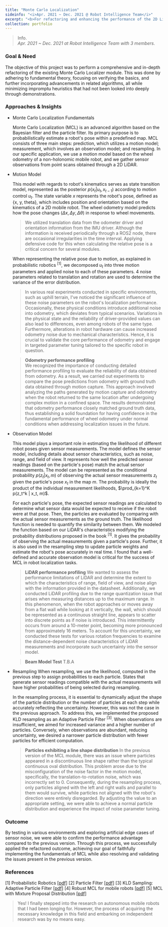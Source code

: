 ```yaml
---
title: "Monte Carlo Localization"
sideinfo: "<i>Apr. 2021 ~ Dec. 2021 @ Robot Intelligence Team</i>"
excerpt: "<b>For refactoring and enhancing the performance of the 2D LiDAR-based localizer.</b>"
collection: portfolio
---
```

<!-- <br/><img src='/images/500x300.png'> -->

> Info.  
  _Apr. 2021 ~ Dec. 2021 at Robot Intelligence Team with 3 members._

### Goal & Need

The objective of this project was to perform a comprehensive and in-depth refactoring of the existing Monte Carlo Localizer module. This was done by adhering to fundamental theory, focusing on verifying the basics, and further incorporating advancements in related algorithms, all while minimizing impromptu heuristics that had not been looked into deeply through demonstrations.

### Approaches & Insights

* Monte Carlo Localization Fundamentals

  Monte Carlo Localization (MCL) is an advanced algorithm based on the Bayesian filter and the particle filter. Its primary purpose is to probabilistically estimate a robot's pose within a predefined map. MCL consists of three main steps: prediction, which utilizes a motion model; measurement, which involves an observation model; and resampling. In our specific application, we use a motion model based on the wheel odometry of a non-holonomic mobile robot, and we gather sensor observations from point scans obtained through a 2D LiDAR. 

* Motion Model

  This model with regards to robot's kinematics serves as state transition model, represented as the posterior $p(x_t | u_t, x_{t-1})$ according to motion control $u_t$.
  The state variable $x$ represents the robot's pose, defined as {x, y, theta}, which includes position and orientation based on the kinematics of a 2D mobile robot. The wheel odometry model predicts how the pose changes ($\Delta x, \Delta y, \Delta \theta$) in response to wheel movements.

  > We utilized translation data from the odometer driver and orientation information from the IMU driver. Although the information is received periodically through a ROS2 node, there are occasional irregularities in the time interval. Applying defensive code for this when calculating the relative pose is a critical concern for several modules.

  When representing the relative pose due to motion, as explained in probabilistic robotics <sup>[1]</sup>, we decomposed $u_t$ into three motion parameters and applied noise to each of these parameters. 4 noise parameters related to translation and rotation are used to determine the variance of the error distribution.

  > In various real experiments conducted in specific environments, such as uphill terrain, I've noticed the significant influence of these noise parameters on the robot's localization performance. Occasionally, these physical conditions introduce additional noise into odometry, which deviates from typical scenarios. Variations in the physical state and the reliability of driver-provided values can also lead to differences, even among robots of the same type. Furthermore, alterations in robot hardware can cause increased odometry noise due to mechanical characteristics. Hence, it is crucial to validate the core performance of odometry and engage in targeted parameter tuning tailored to the specific robot in question.

  > **Odometry performance profiling**  
  We recognized the importance of conducting detailed performance profiling to evaluate the reliability of data obtained from odometry. As a result, we carried out experiments to compare the pose predictions from odometry with ground truth data obtained through motion capture. This approach involved analyzing the paths generated by motion capture and odometry when the robot returned to the same location after undergoing complex motion in a confined space. The results demonstrated that odometry performance closely matched ground truth data, thus establishing a solid foundation for having confidence in the fundamental performance of wheel odometry under normal conditions when addressing localization issues in the future.

* Observation Model

  This model plays a important role in estimating the likelihood of different robot poses given sensor measurements. The model defines the sensor model, including details about sensor characteristics, such as noise, range, and field of view. It represents how well the predicted sensor readings (based on the particle's pose) match the actual sensor measurements. The model can be represented as the conditional probability $p(z_t | x_t, m)$ of observing the actual sensor measurements $z_t$ given the particle's pose $x_t$ in the map $m$. The probability is ideally the product of the individual measurement likelihoods, $\prod_{k=1}^K p(z_t^k | x_t, m)$.

  For each particle's pose, the expected sensor readings are calculated to determine what sensor data would be expected to receive if the robot were at that pose. Then, the particles are evaluated by comparing with the actual sensor measurements as the ground truth. The likelihood function is needed to quantify the similarity between them. We modeled the function based on our LiDAR's characteristics modifying the probability distributions proposed in the book <sup>[1]</sup>. It gives the probability of observing the actual measurements given a particle's pose. Further, it is also used in the resampling step to update particle weights and estimate the robot's pose accurately in real time. I found that a well-defined and accurate observation model is critical for the success of MCL in robot localization tasks.

  > **LiDAR performance profiling**
    We wanted to assess the performance limitations of LiDAR and determine the extent to which the characteristics of range, field of view, and noise align with the information provided in the datasheet. Additionally, we conducted LiDAR profiling due to the range quantization issue that arises when measuring distances up to the maximum range. In this phenomenon, when the robot approaches or moves away from a flat wall while looking at it vertically, the wall, which should be represented as a continuous straight line, appears to scatter into discrete points as if noise is introduced. This intermittently occurs from around a 10-meter point, becoming more pronounced from approximately 16 meters. To account for this uncertainty, we conducted these tests for various rotation frequencies to examine the distance-dependent noise characteristics of LiDAR measurements and incorporate such uncertainty into the sensor model.

  > **Beam Model Test**
    T.B.A

* Resampling
  When resampling, we use the likelihood, computed in the previous step to assign probabilities to each particle. States that generate sensor readings compatible with the actual measurements will have higher probabilities of being selected during resampling.

  In the resampling process, it is essential to dynamically adjust the shape of the particle distribution or the number of particles at each step while accurately reflecting the uncertainty. However, this was not the case in the previous approach. To address this, we implemented the proposed KLD resampling as an Adaptive Particle Filter <sup>[3]</sup>. When observations are insufficient, we aimed for increased variance and a higher number of particles. Conversely, when observations are abundant, reducing uncertainty, we desired a narrower particle distribution with fewer particles for efficient computation.

  > **Particles exhibiting a line shape distribution**
  In the previous version of the MCL module, there was an issue where particles appeared in a discontinuous line shape rather than the typical continuous oval distribution. This problem arose due to the misconfiguration of the noise factor in the motion model, specifically, the translation-to-rotation noise, which was incorrectly set to 0. Consequently, during the resampling process, only particles aligned with the left and right walls and parallel to them would survive, while particles not aligned with the robot's direction were entirely disregarded. By adjusting the value to an appropriate setting, we were able to achieve a normal particle distribution and experience the impact of noise parameter tuning.

### Outcome

By testing in various environments and exploring artificial edge cases of sensor noise, we were able to confirm the performance advantage compared to the previous version. Through this process, we successfully applied the refactored outcome, achieving our goal of faithfully implementing the fundamentals of MCL while also resolving and validating the issues present in the previous version.

### References

[1] Probabilistic Robotics [[pdf]](https://docs.ufpr.br/~danielsantos/ProbabilisticRobotics.pdf)
[2] Particle Filter [[pdf]](https://people.eecs.berkeley.edu/~pabbeel/cs287-fa11/slides/particle-filters++_v2.pdf)
[3] KLD Sampling: Adaptive Particle Filter [[pdf]](https://proceedings.neurips.cc/paper/2001/file/c5b2cebf15b205503560c4e8e6d1ea78-Paper.pdf)
[4] Robust MCL for mobile robots [[pdf]](https://www2.informatik.uni-freiburg.de/~burgard/postscripts/robustMonteCarlo.pdf)
[5] MCL with Mixture Proposal Distribution [[pdf]](https://robots.stanford.edu/papers/thrun.hybrid-mcl.pdf)

> Yes! I finally stepped into the research on autonomous mobile robots that I had been longing for. However, the process of acquiring the necessary knowledge in this field and embarking on independent research was by no means easy.
